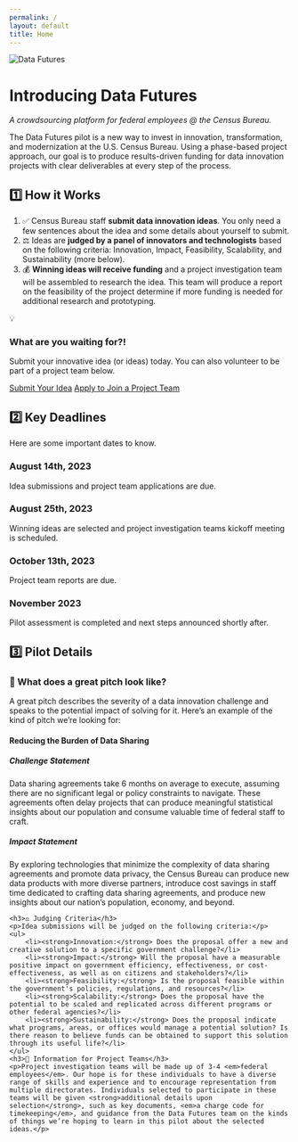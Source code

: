 ```yaml
---
permalink: /
layout: default
title: Home
---
```

<img src="{{ site.baseurl }}/assets/img/data-futures-logo.png" alt="Data Futures" class="site-logo">
<h1 class="site-page-title">Introducing Data Futures</h1>
<p class="site-page-subtitle"><em>A crowdsourcing platform for federal employees @ the Census Bureau.</em></p>
<p>
	The Data Futures pilot is a new way to invest in innovation, transformation, and modernization at the U.S. Census Bureau. Using a phase-based project approach, our goal is to produce results-driven funding for data innovation projects with clear deliverables at every step of the process.
</p>
<section id="section-how-it-works">
	<h2>1️⃣ How it Works</h2>
	<ol>
		<li>✅ Census Bureau staff <strong>submit data innovation ideas</strong>. You only need a few sentences about the idea and some details about yourself to submit.</li>
		<li>⚖️ Ideas are <strong>judged by a panel of innovators and technologists</strong> based on the following criteria: Innovation, Impact, Feasibility, Scalability, and Sustainability (more below). </li>
		<li>💰 <strong>Winning ideas will receive funding</strong> and a project investigation team will be assembled to research the idea. This team will produce a report on the feasibility of the project determine if more funding is needed for additional research and prototyping.</li>
	</ol>
	<div class="cta-container grid-container">
		<div class="col emoji-col">💡</div>
		<div class="col">
			<h3>What are you waiting for?!</h3>
			<p>Submit your innovative idea (or ideas) today. You can also volunteer to be part of a project team below.</p>
			<a class="button" href="https://airtable.com/appbHalGlnbgesWMy/shrVFf5AOiYfseJ0m" target="_blank">Submit Your Idea</a>
			<a class="button" href="https://airtable.com/appbHalGlnbgesWMy/shrJR9AAOjchxQLlP" target="_blank">Apply to Join a Project Team</a>
		</div>
	</div>
</section>
<section class="section-deadlines" id="section-deadlines">
	<div class="grid-container">
		<div class="col">
			<h2>2️⃣ Key Deadlines</h2>
			<p>Here are some important dates to know.</p>
		</div>
		<div class="col">
			<div class="milestone">
				<h3>August 14th, 2023</h3>
				<p>Idea submissions and project team applications are due.</p>
			</div>
			<div class="milestone">
				<h3>August 25th, 2023</h3>
				<p>Winning ideas are selected and project investigation teams kickoff meeting is scheduled.</p>
			</div>
			<div class="milestone">
				<h3>October 13th, 2023</h3>
				<p>Project team reports are due.</p>
			</div>
			<div class="milestone">
				<h3>November 2023</h3>
				<p>Pilot assessment is completed and next steps announced shortly after.</p>
			</div>
		</div>
	</div>
</section>
<section class="pilot-details">
	<h2>3️⃣ Pilot Details</h2>
	<h3>🔎 What does a great pitch look like?</h3>
	<p>
		A great pitch describes the severity of a data innovation challenge and speaks to the potential impact
		of solving for it. Here’s an example of the kind of pitch we’re looking for:
	</p>
	<div class="example-pitch">
		<h4>Reducing the Burden of Data Sharing</h4>
		<h5>Challenge Statement</h5>
		<p>
			Data sharing agreements take 6 months on average to execute, assuming there are no significant legal 
			or policy constraints to navigate. These agreements often delay projects that can produce meaningful 
			statistical insights about our population and consume valuable time of federal staff to craft. 
		</p>
		<h5>Impact Statement</h5>
		<p>
			By exploring technologies that minimize the complexity of data sharing agreements and promote 
			data privacy, the Census Bureau can produce new data products with more diverse partners, 
			introduce cost savings in staff time dedicated to crafting data sharing agreements, and produce 
			new insights about our nation’s population, economy, and beyond.
		</p>
	</div>

	<h3>⚖️ Judging Criteria</h3>
	<p>Idea submissions will be judged on the following criteria:</p>
	<ul>
		<li><strong>Innovation:</strong> Does the proposal offer a new and creative solution to a specific government challenge?</li>
		<li><strong>Impact:</strong> Will the proposal have a measurable positive impact on government efficiency, effectiveness, or cost-effectiveness, as well as on citizens and stakeholders?</li>
		<li><strong>Feasibility:</strong> Is the proposal feasible within the government's policies, regulations, and resources?</li>
		<li><strong>Scalability:</strong> Does the proposal have the potential to be scaled and replicated across different programs or other federal agencies?</li>
		<li><strong>Sustainability:</strong> Does the proposal indicate what programs, areas, or offices would manage a potential solution? Is there reason to believe funds can be obtained to support this solution through its useful life?</li>
	</ul>
	<h3>🚀 Information for Project Teams</h3>
	<p>Project investigation teams will be made up of 3-4 <em>federal employees</em>. Our hope is for these individuals to have a diverse range of skills and experience and to encourage representation from multiple directorates. Individuals selected to participate in these teams will be given <strong>additional details upon selection</strong>, such as key documents, <em>a charge code for timekeeping</em>, and guidance from the Data Futures team on the kinds of things we’re hoping to learn in this pilot about the selected ideas.</p>
</section>